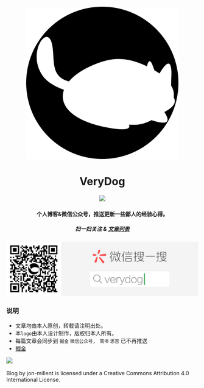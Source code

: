 <p align="center">
  <img alt="logo" src="https://raw.githubusercontent.com/Jon-Millent/blog/master/images/main/verydog.png" width="400" max-width="100%">
</p>


<h1 align="center">
VeryDog
</h1>

<p align="center">
  <a href="https://opensource.org/licenses/mit-license.php">
    <img src="https://badges.frapsoft.com/os/gpl/gpl.svg?v=103">
  </a>
</p>

<h4 align="center">
个人博客&微信公众号，推送更新一些鄙人的经验心得。 
</h4>

<h5 align="center">
扫一扫关注 & <a href="https://github.com/Jon-Millent/blog/issues">文章列表</a>
</h5>
<div align="center">
  <img src="https://raw.githubusercontent.com/Jon-Millent/blog/master/images/main/weixin.png">
</div>

### 说明
* 文章均由本人原创，转载请注明出处。
* 本`logo`由本人设计制作，版权归本人所有。
* 每篇文章会同步到 `掘金` `微信公众号`， `简书` `思否` 已不再推送
* <a href="https://juejin.im/user/5a4c4d366fb9a045055e8424">掘金</a>
<img src="https://camo.githubusercontent.com/005cfe27b7c4520ac0d6b607d6a7e33f5ad4eb6e/68747470733a2f2f692e6372656174697665636f6d6d6f6e732e6f72672f6c2f62792f342e302f38387833312e706e67">



Blog by jon-millent is licensed under a Creative Commons Attribution 4.0 International License.

